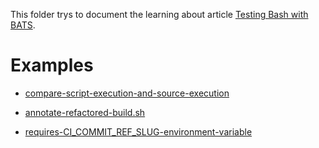 This folder trys to document the learning about article [Testing Bash with BATS](https://opensource.com/article/19/2/testing-bash-bats).


# Examples

- [compare-script-execution-and-source-execution](./compare-script-execution-and-source-execution/Readme.md)

- [annotate-refactored-build.sh](./annotate-refactored-build.sh/Readme.md)

- [requires-CI_COMMIT_REF_SLUG-environment-variable](requires-CI_COMMIT_REF_SLUG-environment-variable/Readme.md)

